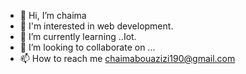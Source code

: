 - 👋 Hi, I’m chaima
- 👀 I'm interested in web development.
- 🌱 I’m currently learning ..Iot.
- 💞️ I’m looking to collaborate on ...
- 📫 How to reach me chaimabouazizi190@gmail.com


